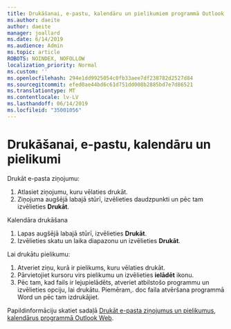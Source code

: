 ```yaml
---
title: Drukāšanai, e-pastu, kalendāru un pielikumiem programmā Outlook Web
ms.author: daeite
author: daeite
manager: joallard
ms.date: 6/14/2019
ms.audience: Admin
ms.topic: article
ROBOTS: NOINDEX, NOFOLLOW
localization_priority: Normal
ms.custom: ''
ms.openlocfilehash: 294e1dd9925054c0fb33aee7df238782d2527d84
ms.sourcegitcommit: efed0ae44bd6c61d751dd008b2885bd7e7d86521
ms.translationtype: MT
ms.contentlocale: lv-LV
ms.lasthandoff: 06/14/2019
ms.locfileid: "35001056"
---
```

# <a name="print-email-calendars-and-attachments"></a>Drukāšanai, e-pastu, kalendāru un pielikumi

Drukāt e-pasta ziņojumu:
  
1. Atlasiet ziņojumu, kuru vēlaties drukāt.
1. Ziņojuma augšējā labajā stūrī, izvēlieties daudzpunkti un pēc tam izvēlieties **Drukāt**.

Kalendāra drukāšana

1. Lapas augšējā labajā stūrī, izvēlieties **Drukāt**.
1. Izvēlieties skatu un laika diapazonu un izvēlieties **Drukāt**.

Lai drukātu pielikumu:

1. Atveriet ziņu, kurā ir pielikums, kuru vēlaties drukāt.
2. Pārvietojiet kursoru virs pielikumu un izvēlieties **ielādēt** ikonu.
3. Pēc tam, kad fails ir lejupielādēts, atveriet atbilstošo programmu un izvēlieties opciju, lai drukātu. Piemēram,. doc faila atvēršana programmā Word un pēc tam izdrukājiet.

Papildinformāciju skatiet sadaļā [Drukāt e-pasta ziņojumus un pielikumus, kalendārus programmā Outlook Web](https://support.office.com/article/2cf529d1-3b8f-4de2-b254-b7f870e58a2b).